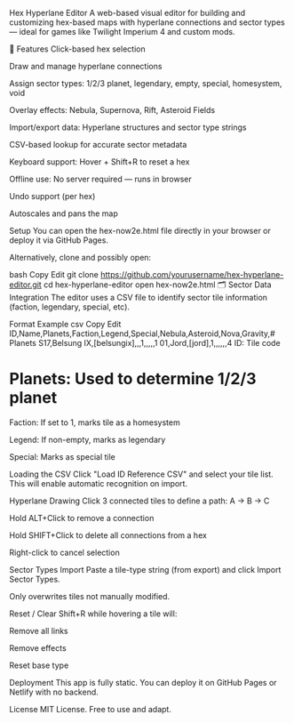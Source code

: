Hex Hyperlane Editor
A web-based visual editor for building and customizing hex-based maps with hyperlane connections and sector types — ideal for games like Twilight Imperium 4 and custom mods.

🧭 Features
Click-based hex selection

Draw and manage hyperlane connections

Assign sector types: 1/2/3 planet, legendary, empty, special, homesystem, void

Overlay effects: Nebula, Supernova, Rift, Asteroid Fields

Import/export data: Hyperlane structures and sector type strings

CSV-based lookup for accurate sector metadata

Keyboard support: Hover + Shift+R to reset a hex

Offline use: No server required — runs in browser

Undo support (per hex)

Autoscales and pans the map

Setup
You can open the hex-now2e.html file directly in your browser or deploy it via GitHub Pages.

Alternatively, clone and possibly open:

bash
Copy
Edit
git clone https://github.com/yourusername/hex-hyperlane-editor.git
cd hex-hyperlane-editor
open hex-now2e.html
🗂 Sector Data Integration
The editor uses a CSV file to identify sector tile information (faction, legendary, special, etc).

Format Example
csv
Copy
Edit
ID,Name,Planets,Faction,Legend,Special,Nebula,Asteroid,Nova,Gravity,# Planets
S17,Belsung IX,[belsungix],,,1,,,,,1
01,Jord,[jord],1,,,,,,4
ID: Tile code

# Planets: Used to determine 1/2/3 planet

Faction: If set to 1, marks tile as a homesystem

Legend: If non-empty, marks as legendary

Special: Marks as special tile

Loading the CSV
Click "Load ID Reference CSV" and select your tile list. This will enable automatic recognition on import.

Hyperlane Drawing
Click 3 connected tiles to define a path: A → B → C

Hold ALT+Click to remove a connection

Hold SHIFT+Click to delete all connections from a hex

Right-click to cancel selection

Sector Types Import
Paste a tile-type string (from export) and click Import Sector Types.

Only overwrites tiles not manually modified.

Reset / Clear
Shift+R while hovering a tile will:

Remove all links

Remove effects

Reset base type

 Deployment
This app is fully static. You can deploy it on GitHub Pages or Netlify with no backend.

License
MIT License. Free to use and adapt.


